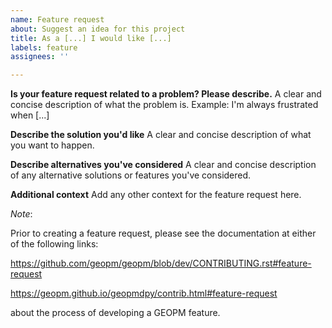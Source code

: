 ```yaml
---
name: Feature request
about: Suggest an idea for this project
title: As a [...] I would like [...]
labels: feature
assignees: ''

---
```

**Is your feature request related to a problem? Please describe.**
A clear and concise description of what the problem is. Example: I'm
always frustrated when [...]

**Describe the solution you'd like**
A clear and concise description of what you want to happen.

**Describe alternatives you've considered**
A clear and concise description of any alternative solutions or
features you've considered.

**Additional context**
Add any other context for the feature request here.

_Note_:

Prior to creating a feature request, please see the documentation at
either of the following links:

https://github.com/geopm/geopm/blob/dev/CONTRIBUTING.rst#feature-request

https://geopm.github.io/geopmdpy/contrib.html#feature-request

about the process of developing a GEOPM feature.
